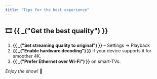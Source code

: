 ```yaml
---
title: "Tips for the best experience"
---
```


## 🎞 {{ _("Get the best quality") }}

1. **{{ _("Set streaming quality to original") }}** – Settings → Playback  
2. **{{ _("Enable hardware decoding") }}** if your device supports it for smoother 4K.  
3. **{{ _("Prefer Ethernet over Wi-Fi") }}** on smart-TVs.

*Enjoy the show!* 🍿
